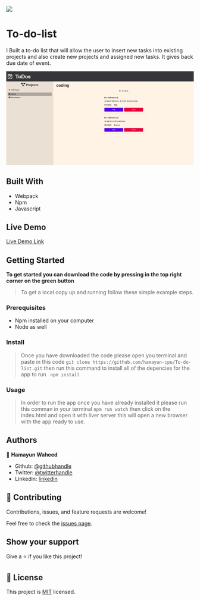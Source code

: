 ![](https://img.shields.io/badge/Microverse-blueviolet)

# To-do-list

I Built a to-do list that will allow the user to insert new tasks into existing projects and also create new projects and assigned new tasks. It gives back due date of event.

![screenshot](./src/img/ss.png)

## Built With

- Webpack
- Npm
- Javascript

## Live Demo

[Live Demo Link]()

## Getting Started

**To get started you can download the code by pressing in the top right corner on the green button**

> To get a local copy up and running follow these simple example steps.

### Prerequisites

- Npm installed on your computer
- Node as well

### Install

> Once you have downloaded the code please open you terminal and paste in this code
> `git clone https://github.com/hamayun-cpu/To-do-list.git`
> then run this command to install all of the depencies for the app to run ` npm install`

### Usage

> In order to run the app once you have already installed it please run this comman in your terminal
> `npm run watch`
> then click on the index.html and open it with liver server
> this will open a new browser with the app ready to use.

## Authors

👤 **Hamayun Waheed**

- Github: [@githubhandle](https://github.com/hamayun-cpu)
- Twitter: [@twitterhandle](https://twitter.com/hamayun_waheed?s=09&fbclid=IwAR0rfO9cMDDeCX8LfXf4cCNQDrL4LpJ02Q2csWhcT-VtMQ0Cy9EgTB4Wq8E)
- Linkedin: [linkedin](https://www.linkedin.com/in/hamayun-waheed-3527381b2/)

## 🤝 Contributing

Contributions, issues, and feature requests are welcome!

Feel free to check the [issues page](https://github.com/hamayun-cpu/To-do-list/issues).

## Show your support

Give a ⭐️ if you like this project!

## 📝 License

This project is [MIT](lic.url) licensed.
